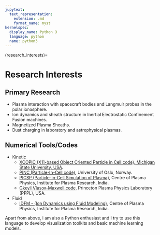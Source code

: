 ```yaml
---
jupytext:
  text_representation:
    extension: .md
    format_name: myst
kernelspec:
  display_name: Python 3
  language: python
  name: python3
---
```


(research_interests)=

# Research Interests

## Primary Research
* Plasma interaction with spacecraft bodies and Langmuir probes in the polar ionosphere.
* Ion dynamics and sheath structure in Inertial Electrostatic Confinement Fusion machines.
* Magnetized Plasma Sheaths.  
* Dust charging in laboratory and astrophysical plasmas.
## Numerical Tools/Codes
- Kinetic
  - [XOOPIC (X11-based Object Oriented Particle in Cell code), Michigan State University, USA](https://ptsg.egr.msu.edu/).
  - [PINC (Particle-In-Cell code)](https://github.com/pincproject/PINC), University of Oslo, Norway.
  - [PICSP (Particle-in-Cell Simulation of Plasma)](https://github.com/sayanadhikari/picsp), Centre of Plasma Physics, Institute for Plasma Research, India.
  - [Gkeyll Vlasov-Maxwell code](https://gkeyll.readthedocs.io/en/latest/index.html), Princeton Plasma Physics Laboratory (PPPL), USA.
- Fluid
  - [IDFM - (Ion Dynamics using Fluid Modeling)](https://github.com/sayanadhikari/ion-dynamics-mag), Centre of Plasma Physics, Institute for Plasma Research, India.

Apart from above, I am also a Python enthusiast and I try to use this language to develop visualization toolkits and basic machine learning models.

<!-- ```{figure} /_static/lecture_specific/about_py/python_vs_matlab.png
:scale: 72%
``` -->
